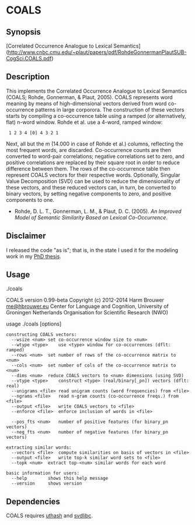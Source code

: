 COALS
=====

Synopsis
--------
[Correlated Occurrence Analogue to Lexical Semantics]
(http://www.cnbc.cmu.edu/~plaut/papers/pdf/RohdeGonnermanPlautSUB-CogSci.COALS.pdf)

Description
-----------

This implements the Correlated Occurrence Analogue to Lexical Semantics
(COALS; Rohde, Gonnerman, & Plaut, 2005). COALS represents word meaning by
means of high-dimensional vectors derived from word co-occurrence patterns
in large corporora. The construction of these vectors starts by compiling
a co-occurrence table using a ramped (or alternatively, flat) n-word window.
Rohde et al. use a 4-word, ramped window:

     1 2 3 4 [0] 4 3 2 1

Next, all but the m (14.000 in case of Rohde et al.) columns, reflecting the
most frequent words, are discarded. Co-occurrence counts are then converted
to word-pair correlations; negative correlations set to zero, and positive
correlations are replaced by their square root in order to reduce difference
between them. The rows of the co-occurrence table then represent COALS
vectors for their respective words. Optionally, Singular Value Decomposition
(SVD) can be used to reduce the dimensionality of these vectors, and these
reduced vectors can, in turn, be converted to binary vectors, by setting
negative components to zero, and positive components to one.

* Rohde, D. L. T., Gonnerman, L. M., & Plaut, D. C. (2005). *An Improved
  Model of Semantic Similarity Based on Lexical Co-Occurrence*.

Disclaimer
----------

I released the code "as is"; that is, in the state I used it for the
modeling work in my [PhD
thesis](http://dissertations.ub.rug.nl/faculties/arts/2014/h.brouwer/?pLanguage=en).

Usage
-----

  ./coals

  COALS version 0.99-beta
  Copyright (c) 2012-2014 Harm Brouwer <me@hbrouwer.eu>
  Center for Language and Cognition, University of Groningen
  Netherlands Organisation for Scientific Research (NWO)

  usage ./coals [options]

    constructing COALS vectors:
      --wsize <num>	set co-occurrence window size to <num>
      --wtype <type>	use <type> window for co-occurrences (dflt: ramped)
      --rows <num>	set number of rows of the co-occurrence matrix to <num>
      --cols <num>	set number of cols of the co-occurrence matrix to <num>
      --dims <num>	reduce COALS vectors to <num> dimensions (using SVD)
      --vtype <type>	construct <type> (real/binary[_pn]) vectors (dflt: real)
      --unigrams <file>	read unigram counts (word frequencies) from <file>
      --ngrams <file>	read n-gram counts (co-occurrence freqs.) from <file>
      --output <file>	write COALS vectors to <file>
      --enforce <file>	enforce inclusion of words in <file>

      --pos_fts <num>	number of positive features (for binary_pn vectors)
      --neg_fts <num>	number of negative features (for binary_pn vectors)

    extracting similar words:
      --vectors <file>	compute similarities on basis of vectors in <file>
      --output <file>	write top-k similar word sets to <file>
      --topk <num>	extract top-<num> similar words for each word

    basic information for users:
      --help		shows this help message
      --version		shows version

Dependencies
------------

COALS requires [uthash](http://troydhanson.github.io/uthash/) and
[svdlibc](https://github.com/lucasmaystre/svdlibc).
